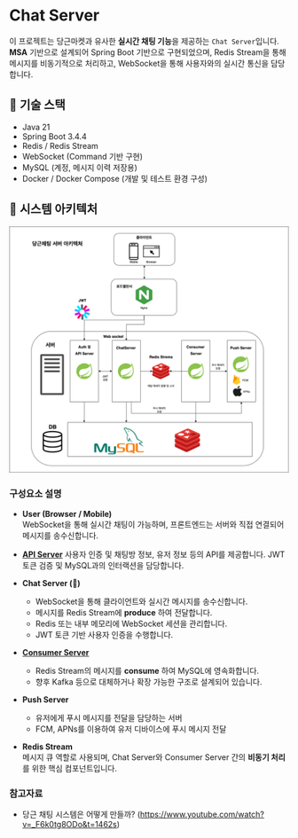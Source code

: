 # Chat Server

이 프로젝트는 당근마켓과 유사한 **실시간 채팅 기능**을 제공하는 `Chat Server`입니다.  
**MSA** 기반으로 설계되어 Spring Boot 기반으로 구현되었으며, Redis Stream을 통해 메시지를 비동기적으로 처리하고, WebSocket을 통해 사용자와의 실시간 통신을 담당합니다.

## 🔧 기술 스택

- Java 21
- Spring Boot 3.4.4
- Redis / Redis Stream
- WebSocket (Command 기반 구현)
- MySQL (계정, 메시지 이력 저장용)
- Docker / Docker Compose (개발 및 테스트 환경 구성)

## 🧩 시스템 아키텍처

![architecture](./serverdiagram.png)

### 구성요소 설명

- **User (Browser / Mobile)**  
  WebSocket을 통해 실시간 채팅이 가능하며, 프론트엔드는 서버와 직접 연결되어 메시지를 송수신합니다.

- **[API Server](https://github.com/jgjung9/karrot-apiserver-clone)**
  사용자 인증 및 채팅방 정보, 유저 정보 등의 API를 제공합니다. JWT 토큰 검증 및 MySQL과의 인터랙션을 담당합니다.

- **Chat Server (💬)**
    - WebSocket을 통해 클라이언트와 실시간 메시지를 송수신합니다.
    - 메시지를 Redis Stream에 **produce** 하여 전달합니다.
    - Redis 또는 내부 메모리에 WebSocket 세션을 관리합니다.
    - JWT 토큰 기반 사용자 인증을 수행합니다.

- **[Consumer Server](https://github.com/jgjung9/karrot-consumerserver-clone)**
    - Redis Stream의 메시지를 **consume** 하여 MySQL에 영속화합니다.
    - 향후 Kafka 등으로 대체하거나 확장 가능한 구조로 설계되어 있습니다.

- **Push Server**
  - 유저에게 푸시 메시지를 전달을 담당하는 서버
  - FCM, APNs를 이용하여 유저 디바이스에 푸시 메시지 전달

- **Redis Stream**  
  메시지 큐 역할로 사용되며, Chat Server와 Consumer Server 간의 **비동기 처리**를 위한 핵심 컴포넌트입니다.

### 참고자료
- 당근 채팅 시스템은 어떻게 만들까? (https://www.youtube.com/watch?v=_F6k0tg8ODo&t=1462s)